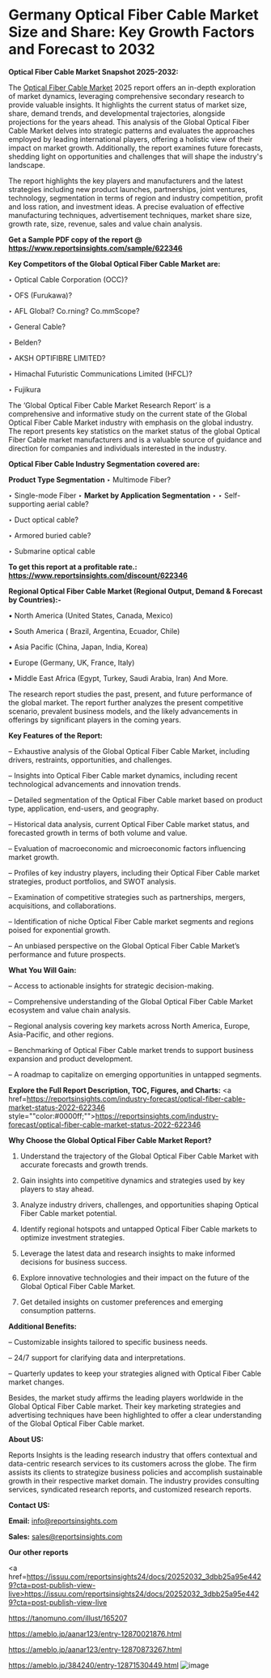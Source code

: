 # Germany Optical Fiber Cable Market Size and Share: Key Growth Factors and Forecast to 2032

<strong>Optical Fiber Cable Market Snapshot 2025-2032:</strong>

The <a href=https://www.reportsinsights.com/sample/622346>Optical Fiber Cable Market</a> 2025 report offers an in-depth exploration of market dynamics, leveraging comprehensive secondary research to provide valuable insights. It highlights the current status of market size, share, demand trends, and developmental trajectories, alongside projections for the years ahead. This analysis of the Global Optical Fiber Cable Market delves into strategic patterns and evaluates the approaches employed by leading international players, offering a holistic view of their impact on market growth. Additionally, the report examines future forecasts, shedding light on opportunities and challenges that will shape the industry's landscape.

The report highlights the key players and manufacturers and the latest strategies including new product launches, partnerships, joint ventures, technology, segmentation in terms of region and industry competition, profit and loss ration, and investment ideas. A precise evaluation of effective manufacturing techniques, advertisement techniques, market share size, growth rate, size, revenue, sales and value chain analysis.

<strong>Get a Sample PDF copy of the report @ <a href=https://www.reportsinsights.com/sample/622346 style=color:#0000ff;>https://www.reportsinsights.com/sample/622346</a></strong>

<strong>Key Competitors of the Global Optical Fiber Cable Market are:</strong>

‣ Optical Cable Corporation (OCC)?

‣ OFS (Furukawa)?

‣ AFL Global?
 Co.rning?
 Co.mmScope?

‣ General Cable?

‣ Belden?

‣ AKSH OPTIFIBRE LIMITED?

‣ Himachal Futuristic Communications Limited (HFCL)?

‣ Fujikura

The ‘Global Optical Fiber Cable Market Research Report’ is a comprehensive and informative study on the current state of the Global Optical Fiber Cable Market industry with emphasis on the global industry. The report presents key statistics on the market status of the global Optical Fiber Cable market manufacturers and is a valuable source of guidance and direction for companies and individuals interested in the industry.

<strong>Optical Fiber Cable Industry Segmentation covered are:</strong>

<strong>Product Type Segmentation</strong>
‣
Multimode Fiber?

‣ Single-mode Fiber
‣ 
<strong>Market by Application Segmentation</strong>
‣
‣  Self-supporting aerial cable?

‣ Duct optical cable?

‣ Armored buried cable?

‣ Submarine optical cable

<strong>To get this report at a profitable rate.: <a href=https://www.reportsinsights.com/discount/622346 style=color:#0000ff;>https://www.reportsinsights.com/discount/622346</a></strong>

<strong>Regional Optical Fiber Cable Market (Regional Output, Demand &amp; Forecast by Countries):-</strong>

• North America (United States, Canada, Mexico)

• South America ( Brazil, Argentina, Ecuador, Chile)

• Asia Pacific (China, Japan, India, Korea)

• Europe (Germany, UK, France, Italy)

• Middle East Africa (Egypt, Turkey, Saudi Arabia, Iran) And More.

The research report studies the past, present, and future performance of the global market. The report further analyzes the present competitive scenario, prevalent business models, and the likely advancements in offerings by significant players in the coming years.

<strong>Key Features of the Report:</strong>

– Exhaustive analysis of the Global Optical Fiber Cable Market, including drivers, restraints, opportunities, and challenges.

– Insights into Optical Fiber Cable market dynamics, including recent technological advancements and innovation trends.

– Detailed segmentation of the Optical Fiber Cable market based on product type, application, end-users, and geography.

– Historical data analysis, current Optical Fiber Cable market status, and forecasted growth in terms of both volume and value.

– Evaluation of macroeconomic and microeconomic factors influencing market growth.

– Profiles of key industry players, including their Optical Fiber Cable market strategies, product portfolios, and SWOT analysis.

– Examination of competitive strategies such as partnerships, mergers, acquisitions, and collaborations.

– Identification of niche Optical Fiber Cable market segments and regions poised for exponential growth.

– An unbiased perspective on the Global Optical Fiber Cable Market’s performance and future prospects.

<strong>What You Will Gain:</strong>

– Access to actionable insights for strategic decision-making.

– Comprehensive understanding of the Global Optical Fiber Cable Market ecosystem and value chain analysis.

– Regional analysis covering key markets across North America, Europe, Asia-Pacific, and other regions.

– Benchmarking of Optical Fiber Cable market trends to support business expansion and product development.

– A roadmap to capitalize on emerging opportunities in untapped segments.

<strong>Explore the Full Report Description, TOC, Figures, and Charts:</strong>
<a href=https://reportsinsights.com/industry-forecast/optical-fiber-cable-market-status-2022-622346 style=""color:#0000ff;"">https://reportsinsights.com/industry-forecast/optical-fiber-cable-market-status-2022-622346</a>

<strong>Why Choose the Global Optical Fiber Cable Market Report?</strong>

1. Understand the trajectory of the Global Optical Fiber Cable Market with accurate forecasts and growth trends.

2. Gain insights into competitive dynamics and strategies used by key players to stay ahead.

3. Analyze industry drivers, challenges, and opportunities shaping Optical Fiber Cable market potential.

4. Identify regional hotspots and untapped Optical Fiber Cable markets to optimize investment strategies.

5. Leverage the latest data and research insights to make informed decisions for business success.

6. Explore innovative technologies and their impact on the future of the Global Optical Fiber Cable Market.

7. Get detailed insights on customer preferences and emerging consumption patterns.

<strong>Additional Benefits:</strong>

– Customizable insights tailored to specific business needs.

– 24/7 support for clarifying data and interpretations.

– Quarterly updates to keep your strategies aligned with Optical Fiber Cable market changes.

Besides, the market study affirms the leading players worldwide in the Global Optical Fiber Cable market. Their key marketing strategies and advertising techniques have been highlighted to offer a clear understanding of the Global Optical Fiber Cable market.

<strong><strong>About US</strong>:</strong>

Reports Insights is the leading research industry that offers contextual and data-centric research services to its customers across the globe. The firm assists its clients to strategize business policies and accomplish sustainable growth in their respective market domain. The industry provides consulting services, syndicated research reports, and customized research reports.

<strong>Contact US:</strong>

<p class=><b>Email:</b> <a href=mailto:info@reportsinsights.com>info@reportsinsights.com</a></p>
<p class=><b>Sales:</b> <a href=mailto:sales@reportsinsights.com>sales@reportsinsights.com</a></p>

<strong>Our other reports</strong>

<a href=https://issuu.com/reportsinsights24/docs/20252032_3dbb25a95e4429?cta=post-publish-view-live>https://issuu.com/reportsinsights24/docs/20252032_3dbb25a95e4429?cta=post-publish-view-live</a>

<a href=https://tanomuno.com/illust/165207>https://tanomuno.com/illust/165207</a>

<a href=https://ameblo.jp/aanar123/entry-12870021876.html>https://ameblo.jp/aanar123/entry-12870021876.html</a>

<a href=https://ameblo.jp/aanar123/entry-12870873267.html>https://ameblo.jp/aanar123/entry-12870873267.html</a>

<a href=https://ameblo.jp/384240/entry-12871530449.html>https://ameblo.jp/384240/entry-12871530449.html</a>
![image](https://github.com/user-attachments/assets/9c8b13eb-1101-4e5c-a667-62a557b4a4c8)
